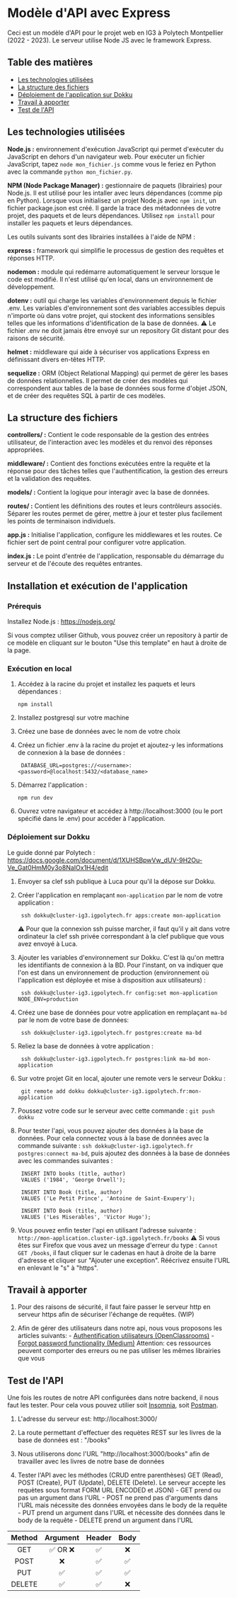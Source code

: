 # Modèle d'API avec Express

Ceci est un modèle d'API pour le projet web en IG3 à Polytech Montpellier (2022 - 2023). Le serveur utilise Node JS avec le framework Express.

## Table des matières

- [Les technologies utilisées](#les-technologies-utilisées)
- [La structure des fichiers](#la-structure-des-fichiers)
- [Déploiement de l'application sur Dokku](#installation-et-exécution-de-lapplication)
- [Travail à apporter](#travail-à-apporter)
- [Test de l'API](#test-de-lapi)

## Les technologies utilisées

**Node.js :** environnement d'exécution JavaScript qui permet d'exécuter du JavaScript en dehors d'un navigateur web.
Pour exécuter un fichier JavaScript, tapez `node mon_fichier.js`
comme vous le feriez en Python avec la commande `python mon_fichier.py`.

**NPM (Node Package Manager) :** gestionnaire de paquets (librairies) pour Node.js. Il est utilisé pour les intaller avec leurs dépendances (comme pip en Python). Lorsque vous initialisez un projet Node.js avec `npm init`, un fichier package.json est créé. Il garde la trace des métadonnées de votre projet, des paquets et de leurs dépendances. Utilisez `npm install` pour installer les paquets et leurs dépendances.

Les outils suivants sont des librairies installées à l'aide de NPM :

**express :** framework qui simplifie le processus de gestion des requêtes et réponses HTTP.

**nodemon :** module qui redémarre automatiquement le serveur lorsque le code est modifié. Il n'est utilisé qu'en local, dans un environnement de développement.

**dotenv :** outil qui charge les variables d'environnement depuis le fichier .env. Les variables d'environnement sont des variables accessibles depuis n'importe où dans votre projet, qui stockent des informations sensibles telles que les informations d'identification de la base de données.
⚠️ Le fichier .env ne doit jamais être envoyé sur un repository Git distant pour des raisons de sécurité.

**helmet :** middleware qui aide à sécuriser vos applications Express en définissant divers en-têtes HTTP.

**sequelize :** ORM (Object Relational Mapping) qui permet de gérer les bases de données relationnelles. Il permet de créer des modèles qui correspondent aux tables de la base de données sous forme d'objet JSON, et de créer des requêtes SQL à partir de ces modèles.

## La structure des fichiers

**controllers/ :** Contient le code responsable de la gestion des entrées utilisateur, de l'interaction avec les modèles et du renvoi des réponses appropriées.

**middleware/ :** Contient des fonctions exécutées entre la requête et la réponse pour des tâches telles que l'authentification, la gestion des erreurs et la validation des requêtes.

**models/ :** Contient la logique pour interagir avec la base de données.

**routes/ :** Contient les définitions des routes et leurs contrôleurs associés. Séparer les routes permet de gérer, mettre à jour et tester plus facilement les points de terminaison individuels.

**app.js :** Initialise l'application, configure les middlewares et les routes. Ce fichier sert de point central pour configurer votre application.

**index.js :** Le point d'entrée de l'application, responsable du démarrage du serveur et de l'écoute des requêtes entrantes.

## Installation et exécution de l'application

### Prérequis

Installez Node.js : https://nodejs.org/

Si vous comptez utiliser Github, vous pouvez créer un repository à partir de ce modèle en cliquant sur le bouton "Use this template" en haut à droite de la page.

### Exécution en local

1.  Accédez à la racine du projet et installez les paquets et leurs dépendances :

        npm install

2. Installez postgresql sur votre machine

3. Créez une base de données avec le nom de votre choix

4. Créez un fichier .env à la racine du projet et ajoutez-y les informations de connexion à la base de données :

        DATABASE_URL=postgres://<username>:<password>@localhost:5432/<database_name>

4.  Démarrez l'application :

        npm run dev

5.  Ouvrez votre navigateur et accédez à http://localhost:3000 (ou le port spécifié dans le .env) pour accéder à l'application.

### Déploiement sur Dokku

Le guide donné par Polytech : https://docs.google.com/document/d/1XUHSBpwVw_dUV-9H2Ou-Ve_Gat0HmM0y3o8NaIOx1H4/edit
1. Envoyer sa clef ssh publique à Luca pour qu'il la dépose sur Dokku.
2. Créer l'application en remplaçant `mon-application` par le nom de votre application :

        ssh dokku@cluster-ig3.igpolytech.fr apps:create mon-application
                
   ⚠️ Pour que la connexion ssh puisse marcher, il faut qu'il y ait dans votre ordinateur la clef ssh privée correspondant à la clef publique que vous avez envoyé à Luca.
3. Ajouter les variables d'environnement sur Dokku. C'est là qu'on mettra les identifiants de connexion à la BD. Pour l'instant, on va indiquer que l'on est dans un environnement de production (environnement où l'application est déployée et mise à disposition aux utilisateurs) :

        ssh dokku@cluster-ig3.igpolytech.fr config:set mon-application NODE_ENV=production

4. Créez une base de données pour votre application en remplaçant `ma-bd` par le nom de votre base de données:

        ssh dokku@cluster-ig3.igpolytech.fr postgres:create ma-bd

5. Reliez la base de données à votre application :

        ssh dokku@cluster-ig3.igpolytech.fr postgres:link ma-bd mon-application

6. Sur votre projet Git en local, ajouter une remote vers le serveur Dokku :

        git remote add dokku dokku@cluster-ig3.igpolytech.fr:mon-application

7. Poussez votre code sur le serveur avec cette commande : 
	`git push dokku`

8. Pour tester l'api, vous pouvez ajouter des données à la base de données. Pour cela connectez vous à la base de données avec la commande suivante :
`ssh dokku@cluster-ig3.igpolytech.fr postgres:connect ma-bd`, puis ajoutez des données à la base de données avec les commandes suivantes :
        
        INSERT INTO books (title, author)
        VALUES ('1984', 'George Orwell');

        INSERT INTO Book (title, author)
        VALUES ('Le Petit Prince', 'Antoine de Saint-Exupery');

        INSERT INTO Book (title, author)
        VALUES ('Les Miserables', 'Victor Hugo');

9. Vous pouvez enfin tester l'api en utilisant l'adresse suivante : `http://mon-application.cluster-ig3.igpolytech.fr/books` 
⚠️ Si vous êtes sur Firefox que vous avez un message d'erreur du type : `Cannot GET /books`, il faut cliquer sur le cadenas en haut à droite de la barre d'adresse et cliquer sur "Ajouter une exception". Réécrivez ensuite l'URL en enlevant le "s" à "https".

## Travail à apporter

1. Pour des raisons de sécurité, il faut faire passer le serveur http en serveur https afin de sécuriser l'échange de requêtes. (WIP)

2. Afin de gérer des utilisateurs dans notre api, nous vous proposons les articles suivants: - [Authentification utilisateurs (OpenClassrooms)](https://openclassrooms.com/fr/courses/6390246-passez-au-full-stack-avec-node-js-express-et-mongodb/6466459-optimisez-la-structure-du-back-end) - [Forgot password functionality (Medium)](https://cinquewebdev.medium.com/how-to-implement-forgot-password-functionality-with-jwt-authentication-e1381263026c)
   Attention: ces ressources peuvent comporter des erreurs ou ne pas utiliser les mêmes librairies que vous

## Test de l'API

Une fois les routes de notre API configurées dans notre backend, il nous faut les tester. Pour cela vous pouvez utilier soit [Insomnia](https://insomnia.rest/), soit [Postman](https://www.postman.com/).

1. L'adresse du serveur est: http://localhost:3000/

2. La route permettant d'effectuer des requètes REST sur les livres de la base de données est : "/books"

3. Nous utiliserons donc l'URL "http://localhost:3000/books" afin de travailler avec les livres de notre base de données

4. Tester l'API avec les méthodes (CRUD entre parenthèses) GET (Read), POST (Create), PUT (Update), DELETE (Delete). Le serveur accepte les requètes sous format FORM URL ENCODED et JSON) - GET prend ou pas un argument dans l'URL - POST ne prend pas d'arguments dans l'URL mais nécessite des données envoyées dans le body de la requête - PUT prend un argument dans l'URL et nécessite des données dans le body de la requête - DELETE prend un argument dans l'URL

| Method |         Argument          |       Header       |        Body        |
| :----: | :-----------------------: | :----------------: | :----------------: |
|  GET   | :white_check_mark: OR :x: | :white_check_mark: |        :x:         |
|  POST  |            :x:            | :white_check_mark: | :white_check_mark: |
|  PUT   |    :white_check_mark:     | :white_check_mark: | :white_check_mark: |
| DELETE |    :white_check_mark:     | :white_check_mark: |        :x:         |

